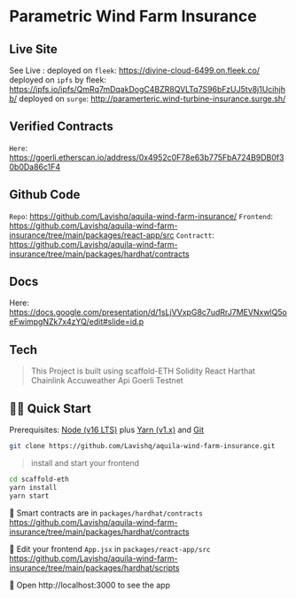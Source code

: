 # Parametric Wind Farm Insurance

## Live Site
See Live :
deployed on `fleek`: https://divine-cloud-6499.on.fleek.co/
deployed on `ipfs` by fleek: https://ipfs.io/ipfs/QmRq7mDqakDogC4BZR8QVLTq7S96bFzUJ5tv8j1Ucihjhb/
deployed on `surge`: http://paramerteric.wind-turbine-insurance.surge.sh/ 

## Verified Contracts
`Here`: https://goerli.etherscan.io/address/0x4952c0F78e63b775FbA724B9DB0f30b0Da86c1F4

## Github Code
`Repo`: https://github.com/Lavishq/aquila-wind-farm-insurance/
`Frontend`: https://github.com/Lavishq/aquila-wind-farm-insurance/tree/main/packages/react-app/src
`Contractt`: https://github.com/Lavishq/aquila-wind-farm-insurance/tree/main/packages/hardhat/contracts

## Docs
Here: https://docs.google.com/presentation/d/1sLjVVxpG8c7udRrJ7MEVNxwlQ5oeFwimpgNZk7x4zYQ/edit#slide=id.p

## Tech 
> This Project is built using scaffold-ETH
> Solidity
> React
> Harthat
> Chainlink Accuweather Api
> Goerli Testnet

## 🏄‍♂️ Quick Start

Prerequisites: [Node (v16 LTS)](https://nodejs.org/en/download/) plus [Yarn (v1.x)](https://classic.yarnpkg.com/en/docs/install/) and [Git](https://git-scm.com/downloads)


```bash
git clone https://github.com/Lavishq/aquila-wind-farm-insurance.git
```

> install and start your frontend

```bash
cd scaffold-eth
yarn install
yarn start
```

🔏 Smart contracts are in `packages/hardhat/contracts` 
https://github.com/Lavishq/aquila-wind-farm-insurance/tree/main/packages/hardhat/contracts

📝 Edit your frontend `App.jsx` in `packages/react-app/src`
https://github.com/Lavishq/aquila-wind-farm-insurance/tree/main/packages/hardhat/scripts

📱 Open http://localhost:3000 to see the app